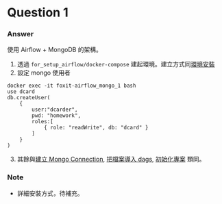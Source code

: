 # Question 1

### Answer

使用 Airflow + MongoDB 的架構。

1. 透過 `for_setup_airflow/docker-compose` 建起環境。建立方式同[環境安裝](https://github.com/YanHaoChen/tw-financial-report-analysis#%E7%92%B0%E5%A2%83%E5%AE%89%E8%A3%9D)
2. 設定 mongo 使用者
```
docker exec -it foxit-airflow_mongo_1 bash
use dcard
db.createUser(
	{
		user:"dcarder",
		pwd: "homework",
		roles:[
			{ role: "readWrite", db: "dcard" }
		]
	}
)
```
3. 其餘與[建立 Mongo Connection](https://github.com/YanHaoChen/tw-financial-report-analysis#%E5%BB%BA%E7%AB%8B-mongo-connection), [把檔案導入 dags](https://github.com/YanHaoChen/tw-financial-report-analysis#%E5%88%9D%E5%A7%8B%E5%8C%96%E5%B0%88%E6%A1%88), [初始化專案](https://github.com/YanHaoChen/tw-financial-report-analysis#%E5%88%9D%E5%A7%8B%E5%8C%96%E5%B0%88%E6%A1%88) 類同。

### Note
 * 詳細安裝方式，待補充。